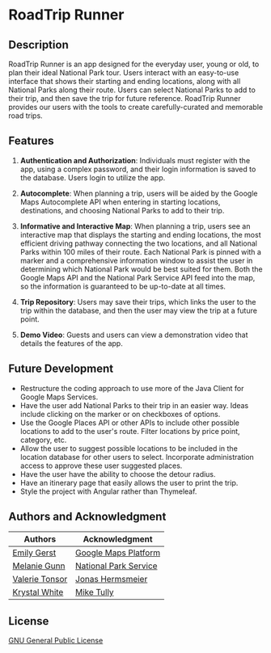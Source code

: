 # RoadTrip Runner

## Description
RoadTrip Runner is an app designed for the everyday user, young or old, to plan their ideal National Park tour.  Users interact with an easy-to-use interface that shows their starting and ending locations, along with all National Parks along their route. Users can select National Parks to add to their trip, and then save the trip for future reference. RoadTrip Runner provides our users with the tools to create carefully-curated and memorable road trips.

## Features
1. **Authentication and Authorization**: 
Individuals must register with the app, using a complex password, and their login information is saved to the database. Users login to utilize the app. <br>


2. **Autocomplete**: When planning a trip, users will be aided by the Google Maps Autocomplete API when entering in starting locations, destinations, and choosing National Parks to add to their trip.    


3. **Informative and Interactive Map**: When planning a trip, users see an interactive map that displays the starting and ending locations, the most efficient driving pathway connecting the two locations, and all National Parks within 100 miles of their route. Each National Park is pinned with a marker and a comprehensive information window to assist the user in determining which National Park would be best suited for them. Both the Google Maps API and the National Park Service API feed into the map, so the information is guaranteed to be up-to-date at all times. 


4. **Trip Repository**: Users may save their trips, which links the user to the trip within the database, and then the user may view the trip at a future point.


5. **Demo Video**: Guests and users can view a demonstration video that details the features of the app.


## Future Development
* Restructure the coding approach to use more of the Java Client for Google Maps Services.
* Have the user add National Parks to their trip in an easier way. Ideas include clicking on the marker or on checkboxes of options.
* Use the Google Places API or other APIs to include other possible locations to add to the user's route. Filter locations by price point, category, etc.
* Allow the user to suggest possible locations to be included in the location database for other users to select. Incorporate administration access to approve these user suggested places.
* Have the user have the ability to choose the detour radius.
* Have an itinerary page that easily allows the user to print the trip.
* Style the project with Angular rather than Thymeleaf.

## Authors and Acknowledgment
|Authors   |Acknowledgment   |
|---|---|
| [Emily Gerst](https://github.com/emmykg38) |  [Google Maps Platform](https://developers.google.com/maps) |
| [Melanie Gunn](https://github.com/mgunnhawkins) |  [National Park Service](https://www.nps.gov/subjects/developer/api-documentation.htm) |
| [Valerie Tonsor](https://github.com/valerietonsor/valerietonsor) |  [Jonas Hermsmeier](https://github.com/jhermsmeier/node-google-polyline/blob/master/lib/decode.js) |
| [Krystal White](https://github.com/krystalwhite)  | [Mike Tully](https://github.com/miketully426/)  |


## License
[GNU General Public License](https://choosealicense.com/licenses/gpl-3.0/)
